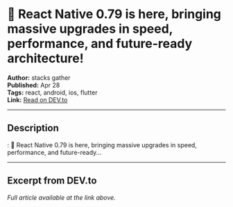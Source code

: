 # 🚀 React Native 0.79 is here, bringing massive upgrades in speed, performance, and future-ready architecture!

**Author:** stacks gather  
**Published:** Apr 28  
**Tags:** react, android, ios, flutter  
**Link:** [Read on DEV.to](https://dev.to/stacks_gather_f66c31eb9d6/react-native-079-is-here-bringing-massive-upgrades-in-speed-performance-and-future-ready-59k8)

---

## Description
: 🚀 React Native 0.79 is here, bringing massive upgrades in speed, performance, and future-ready...

---

## Excerpt from DEV.to
*Full article available at the link above.*

